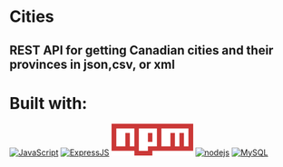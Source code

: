 # Cities

## REST API for getting Canadian cities and their provinces in json,csv, or xml


# Built with:

[![JavaScript](http://3con14.biz/code/_data/js/intro/js-logo.png)](https://developer.mozilla.org/en-US/docs/Web/JavaScript)
[![ExpressJS](https://github.com/MarioTerron/logo-images/blob/master/logos/expressjs.png)](http://expressjs.com///)
[![npm](https://github.com/MarioTerron/logo-images/blob/master/logos/npm.png)](https://www.npmjs.com/)
[![nodejs](https://user-images.githubusercontent.com/25181517/183568594-85e280a7-0d7e-4d1a-9028-c8c2209e073c.png)](https://nodejs.org/en/)
[![MySQL](https://user-images.githubusercontent.com/25181517/183896128-ec99105a-ec1a-4d85-b08b-1aa1620b2046.png)](https://www.mysql.com/)


